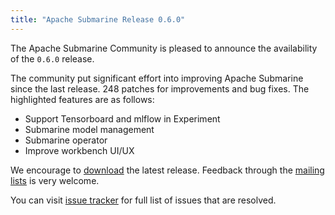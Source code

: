 ```yaml
---
title: "Apache Submarine Release 0.6.0"
---
```

<!--
Licensed under the Apache License, Version 2.0 (the "License");
you may not use this file except in compliance with the License.
You may obtain a copy of the License at

http://www.apache.org/licenses/LICENSE-2.0

Unless required by applicable law or agreed to in writing, software
distributed under the License is distributed on an "AS IS" BASIS,
WITHOUT WARRANTIES OR CONDITIONS OF ANY KIND, either express or implied.
See the License for the specific language governing permissions and
limitations under the License.
-->


The Apache Submarine Community is pleased to announce the availability of the `0.6.0` release.

The community put significant effort into improving Apache Submarine since the last release.
248 patches for improvements and bug fixes. The highlighted features are as follows:

- Support Tensorboard and mlflow in Experiment
- Submarine model management
- Submarine operator
- Improve workbench UI/UX

We encourage to [download](../download) the latest release. Feedback through the [mailing lists](../community/README) is very welcome.

You can visit [issue tracker](https://issues.apache.org/jira/secure/ReleaseNote.jspa?version=12348821&styleName=Html&projectId=12322824) for full list of issues that are resolved.
